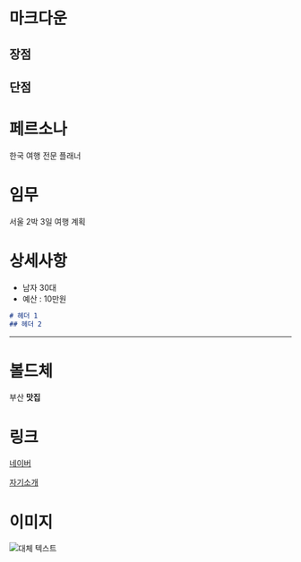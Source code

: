 # 마크다운
## 장점
## 단점

# 페르소나
한국 여행 전문 플래너

# 임무
서울 2박 3일 여행 계획

# 상세사항
- 남자 30대
- 예산 : 10만원

```markdown
# 헤더 1
## 헤더 2
```

---
# 볼드체
부산 **맛집**

# 링크
[네이버](https://naver.com)

[자기소개](자기소개.md)

# 이미지
![대체 텍스트](https://searchad-phinf.pstatic.net/MjAyNTA0MjVfMTIy/MDAxNzQ1NTM2MjAyMzUz.EVurl7wucx7IIOVxwej9ruBW69atXYNTHVpdJLmhxmog.E_Z7d2s6f73xrJ2sHsrPdpZGh2QI5ENmJlzUZs11LO4g.JPEG/1803965-25e7a58b-28ad-4fd2-bbac-642027fcbd11.jpg?type=f160_160)
